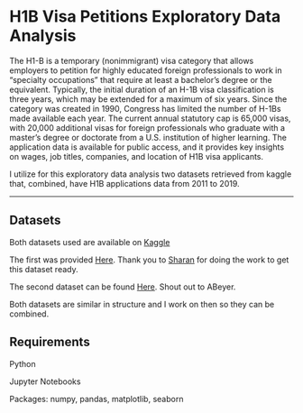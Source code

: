 # H1B Visa Petitions Exploratory Data Analysis

The H1-B is a temporary (nonimmigrant) visa category that allows employers to petition for highly educated foreign professionals to work in “specialty occupations” that require at least a bachelor’s degree or the equivalent. Typically, the initial duration of an H-1B visa classification is three years, which may be extended for a maximum of six years. Since the category was created in 1990, Congress has limited the number of H-1Bs made available each year. The current annual statutory cap is 65,000 visas, with 20,000 additional visas for foreign professionals who graduate with a master’s degree or doctorate from a U.S. institution of higher learning. The application data is available for public access, and it provides key insights on wages, job titles, companies, and location of H1B visa applicants.

I utilize for this exploratory data analysis two datasets retrieved from kaggle that, combined, have H1B applications data from 2011 to 2019.

---
## Datasets

Both datasets used are available on [Kaggle](https://www.kaggle.com)

The first was provided [Here](https://www.kaggle.com/nsharan/h-1b-visa). Thank you to [Sharan](https://github.com/sharan-naribole) for doing the work to get this dataset ready. 

The second dataset can be found [Here](https://www.kaggle.com/abrambeyer/h1b-visa-petitions-20152019). Shout out to ABeyer.

Both datasets are similar in structure and I work on then so they can be combined.

## Requirements

Python 

Jupyter Notebooks

Packages: numpy, pandas, matplotlib, seaborn

